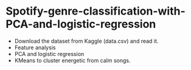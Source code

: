 # Spotify-genre-classification-with-PCA-and-logistic-regression

* Download the dataset from Kaggle (data.csv) and read it.
* Feature analysis
* PCA and logistic regression
* KMeans to cluster energetic from calm songs.
